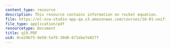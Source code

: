 ```yaml
---
content_type: resource
description: This resource contains information on rocket equation.
file: https://ol-ocw-studio-app-qa.s3.amazonaws.com/courses/16-01-unified-engineering-i-ii-iii-iv-fall-2005-spring-2006/8ce29b759e585af630d8671ebe7e8277_q19.PDF
file_type: application/pdf
resourcetype: Document
title: q19.PDF
uid: 8ce29b75-9e58-5af6-30d8-671ebe7e8277
---
```


